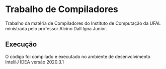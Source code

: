 # Trabalho de Compiladores
Trabalho da matéria de Compiladores do Instituto de Computação da UFAL ministrada pelo professor Alcino Dall lgna Junior.
## Execução
O código foi compilado e executado no ambiente de desenvolvimento IntelilJ IDEA versão 2020.3.1
